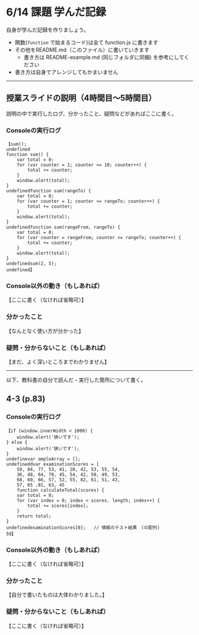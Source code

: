 # 6/14 課題 学んだ記録

自身が学んだ記録を作りましょう。

- 関数(`function` で始まるコード)は全て function.js に書きます
- その他をREADME.md（このファイル）に書いていきます
    - 書き方は README-example.md (同じフォルダに同梱) を参考にしてください
- 書き方は自身でアレンジしてもかまいません


--------------------------------------

## 授業スライドの説明（4時間目～5時間目）

説明の中で実行したログ、分かったこと、疑問などがあればここに書く。

### Consoleの実行ログ

```
【sum();
undefined
function sum() {
    var total = 0;
    for (var counter = 1; counter <= 10; counter++) {
        total += counter;
    }
    window.alert(total);
}
undefinedfunction sum(rangeTo) {
    var total = 0;
    for (var counter = 1; counter <= rangeTo; counter++) {
        total += counter;
    }
    window.alert(total);
}
undefinedfunction sum(rangeFrom, rangeTo) {
    var total = 0;
    for (var counter = rangeFrom; counter <= rangeTo; counter++) {
        total += counter;
    }
    window.alert(total);
}
undefinedsum(2, 5);
undefined】
```

### Console以外の動き（もしあれば）

【ここに書く（なければ省略可）】

### 分かったこと

【なんとなく使い方が分かった】

### 疑問・分からないこと（もしあれば）

【まだ、よく深いところまでわかりません】

--------------------------------------

以下、教科書の自分で読んだ・実行した箇所について書く。

## 4-3 (p.83)

### Consoleの実行ログ

```
【if (window.innerWidth < 1000) {
    window.alert('狭いです');
} else {
    window.alert('狭いです');
}
undefinevar ampleArray = [];
undefineddvar examinationScores = [
    59, 84, 77, 53, 41, 20, 42, 53, 55, 54,
    36, 48, 64, 70, 45, 54, 42, 50, 49, 53,
    68, 60, 66, 57, 52, 55, 82, 61, 51, 43,
    57, 65 ,81, 63, 45
    function calculateTotal(scores) {
    var total = 0;
    for (var index = 0; index < scores. length; index++) {
        total += scores[index];
    }
    return total;
}
undefinedexaminationScores[0];   // 情報のテスト結果　(の配列)
59】
```

### Console以外の動き（もしあれば）

【ここに書く（なければ省略可）】

### 分かったこと

【自分で書いたものは大体わかりました。】

### 疑問・分からないこと（もしあれば）

【ここに書く（なければ省略可）】
